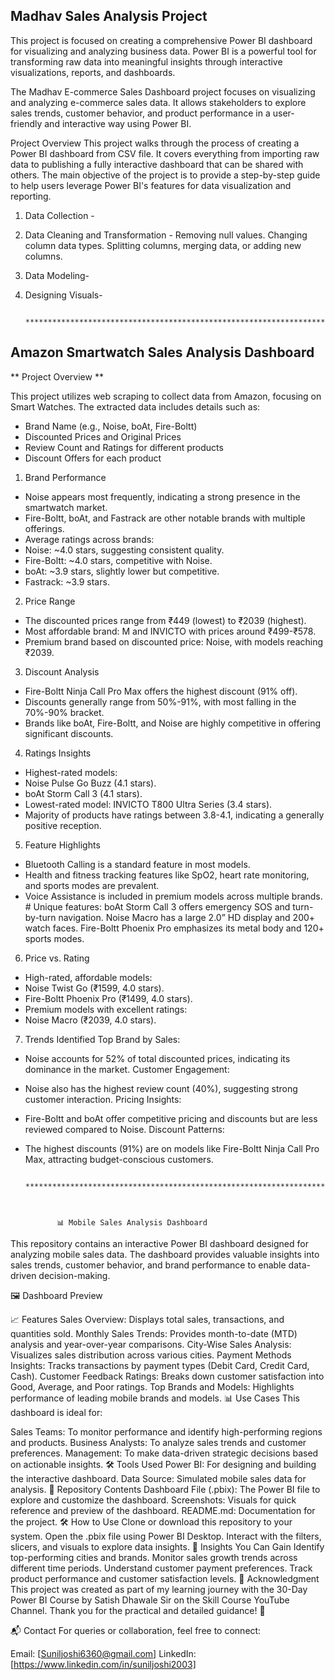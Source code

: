 ## Madhav Sales Analysis Project ##

This project is focused on creating a comprehensive Power BI dashboard for visualizing and analyzing business data.
Power BI is a powerful tool for transforming raw data into meaningful insights through interactive visualizations, reports, and dashboards.

The Madhav E-commerce Sales Dashboard project focuses on visualizing and analyzing e-commerce sales data. It allows stakeholders to explore sales trends, customer behavior, and product performance in a user-friendly and interactive way using Power BI.

Project Overview
This project walks through the process of creating a Power BI dashboard from CSV file. It covers everything from importing raw data to publishing a fully interactive dashboard that can be shared with others. The main objective of the project is to provide a step-by-step guide to help users leverage Power BI's features for data visualization and reporting.

1. Data Collection - 
2. Data Cleaning and Transformation -
     Removing null values.
     Changing column data types.
     Splitting columns, merging data, or adding new columns.
3. Data Modeling-
4. Designing Visuals-
 
          *******************************************************************************************************************************************************************


## Amazon Smartwatch Sales Analysis Dashboard ##

** Project Overview **

This project utilizes web scraping to collect data from Amazon, focusing on Smart Watches. The extracted data includes details such as:

* Brand Name (e.g., Noise, boAt, Fire-Boltt)
* Discounted Prices and Original Prices
* Review Count and Ratings for different products
* Discount Offers for each product

1. Brand Performance
* Noise appears most frequently, indicating a strong presence in the smartwatch market.
* Fire-Boltt, boAt, and Fastrack are other notable brands with multiple offerings.
* Average ratings across brands:
* Noise: ~4.0 stars, suggesting consistent quality.
* Fire-Boltt: ~4.0 stars, competitive with Noise.
* boAt: ~3.9 stars, slightly lower but competitive.
* Fastrack: ~3.9 stars.
  
2. Price Range
* The discounted prices range from ₹449 (lowest) to ₹2039 (highest).
* Most affordable brand: M and INVICTO with prices around ₹499-₹578.
* Premium brand based on discounted price: Noise, with models reaching ₹2039.

3. Discount Analysis
* Fire-Boltt Ninja Call Pro Max offers the highest discount (91% off).
* Discounts generally range from 50%-91%, with most falling in the 70%-90% bracket.
* Brands like boAt, Fire-Boltt, and Noise are highly competitive in offering significant discounts.

4. Ratings Insights
* Highest-rated models:
* Noise Pulse Go Buzz (4.1 stars).
* boAt Storm Call 3 (4.1 stars).
* Lowest-rated model: INVICTO T800 Ultra Series (3.4 stars).
* Majority of products have ratings between 3.8-4.1, indicating a generally positive reception.

5. Feature Highlights
* Bluetooth Calling is a standard feature in most models.
* Health and fitness tracking features like SpO2, heart rate monitoring, and sports modes are prevalent.
* Voice Assistance is included in premium models across multiple brands.
          # Unique features:
          boAt Storm Call 3 offers emergency SOS and turn-by-turn navigation.
          Noise Macro has a large 2.0” HD display and 200+ watch faces.
          Fire-Boltt Phoenix Pro emphasizes its metal body and 120+ sports modes.


6. Price vs. Rating
* High-rated, affordable models:
* Noise Twist Go (₹1599, 4.0 stars).
* Fire-Boltt Phoenix Pro (₹1499, 4.0 stars).
* Premium models with excellent ratings:
* Noise Macro (₹2039, 4.0 stars).

7. Trends Identified
Top Brand by Sales:

* Noise accounts for 52% of total discounted prices, indicating its dominance in the market.
  Customer Engagement:

* Noise also has the highest review count (40%), suggesting strong customer interaction.
 Pricing Insights:

* Fire-Boltt and boAt offer competitive pricing and discounts but are less reviewed compared to Noise.
 Discount Patterns:

* The highest discounts (91%) are on models like Fire-Boltt Ninja Call Pro Max, attracting budget-conscious customers.
  
               *******************************************************************************************************************************************************************

                      

             📊 Mobile Sales Analysis Dashboard
  
This repository contains an interactive Power BI dashboard designed for analyzing mobile sales data. The dashboard provides valuable insights into sales trends, customer behavior, and brand performance to enable data-driven decision-making.

🖼️ Dashboard Preview


📈 Features
Sales Overview: Displays total sales, transactions, and quantities sold.
Monthly Sales Trends: Provides month-to-date (MTD) analysis and year-over-year comparisons.
City-Wise Sales Analysis: Visualizes sales distribution across various cities.
Payment Methods Insights: Tracks transactions by payment types (Debit Card, Credit Card, Cash).
Customer Feedback Ratings: Breaks down customer satisfaction into Good, Average, and Poor ratings.
Top Brands and Models: Highlights performance of leading mobile brands and models.
📊 Use Cases
This dashboard is ideal for:

Sales Teams: To monitor performance and identify high-performing regions and products.
Business Analysts: To analyze sales trends and customer preferences.
Management: To make data-driven strategic decisions based on actionable insights.
🛠️ Tools Used
Power BI: For designing and building the interactive dashboard.
Data Source: Simulated mobile sales data for analysis.
📂 Repository Contents
Dashboard File (.pbix): The Power BI file to explore and customize the dashboard.
Screenshots: Visuals for quick reference and preview of the dashboard.
README.md: Documentation for the project.
🛠️ How to Use
Clone or download this repository to your system.
Open the .pbix file using Power BI Desktop.
Interact with the filters, slicers, and visuals to explore data insights.
🎯 Insights You Can Gain
Identify top-performing cities and brands.
Monitor sales growth trends across different time periods.
Understand customer payment preferences.
Track product performance and customer satisfaction levels.
📢 Acknowledgment
This project was created as part of my learning journey with the 30-Day Power BI Course by Satish Dhawale Sir on the Skill Course YouTube Channel. Thank you for the practical and detailed guidance! 🙏

📬 Contact
For queries or collaboration, feel free to connect:

Email: [Suniljoshi6360@gmail.com]
LinkedIn: [https://www.linkedin.com/in/suniljoshi2003]


